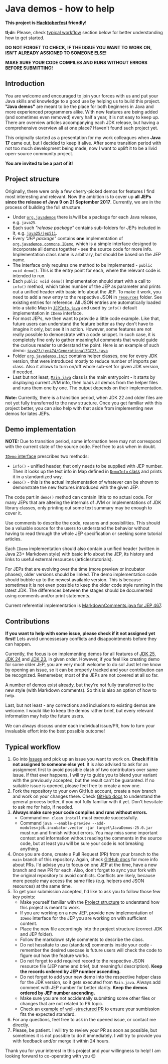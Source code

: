 # Java demos - how to help

**This project is [Hacktoberfest](https://hacktoberfest.com/) friendly!**

**tl;dr:** Please, check [typical workflow](#typical-workflow) section below for better understanding how to get started.

**DO NOT FORGET TO CHECK, IF THE ISSUE YOU WANT TO WORK ON, ISN'T ALREADY ASSIGNED TO SOMEONE ELSE!**

**MAKE SURE YOUR CODE COMPILES AND RUNS WITHOUT ERRORS BEFORE SUBMITTING!**

## Introduction

You are welcome and encouraged to join your forces with us and put your Java skills and knowledge to a good use by helping us to build this project. **"Java demos"** are meant to be the place for both beginners in Java and more experienced programmers alike. With new features are being added (and sometimes even removed) every half a year, it is not easy to keep up. There are overview articles accompanying each JDK release, but having a comprehensive overview all at one place? Haven't found such project yet.

This originally started as a presentation for my work colleagues when **Java 17** came out, but I decided to keep it alive. After some transition period with not too much development being made, now I want to uplift it to be a livid open-source community project.

**You are invited to be a part of it!**

## Project structure

Originally, there were only a few cherry-picked demos for features I find most interesting and relevant. Now the ambition is to cover up **all JEPs since the release of Java 9 on 21 September 2017**. Currently, we are in the process of building the full structure.

- Under [`org.javademos`](https://github.com/AloisSeckar/demos-java/tree/master/src/main/java/org/javademos) there is/will be a package for each Java release, e.g. `java25`. 
- Each such _"release package"_ contains sub-folders for JEPs included in it, e.g. [`java25/jep511`](https://github.com/AloisSeckar/demos-java/tree/master/src/main/java/org/javademos/java25/jep511).
- Every _"JEP package"_ contains **one** implementation of [`org.javademos.commons.IDemo`](https://github.com/AloisSeckar/demos-java/blob/master/src/main/java/org/javademos/commons/IDemo.java), which is a simple interface designed to incorporate all demos together - see the source code for more info. Implementation class name is arbitrary, but should be based on the JEP name.
- The interface only requires one method to be implemented - `public void demo()`. This is the entry point for each, where the relevant code is intended to run. 
- Each `public void demo()` implementation should start with a call to `info()` method, which takes number of the JEP as parameter and prints out a unified header with basic info about the JEP. To make it work, you need to add a new entry to the respective JSON in [`resources`](https://github.com/AloisSeckar/demos-java/tree/master/src/main/resources) folder. See existing entries for reference. All JSON entries are automatically loaded into a static Map in [`JEPInfo.java`](https://github.com/AloisSeckar/demos-java/blob/master/src/main/java/org/javademos/commons/JEPInfo.java) and used by `info()` default implementation in `IDemo` interface.
- For most JEPs, we then want to provide a little code example. Like that, future users can understand the feature better as they don't have to imagine it only, but see it in action. However, some features are not really possible to demonstrate with a code snippet. In such case, it is completely fine only to gather meaningful comments that would guide the curious reader to understand the point. Here is an example of such demo: [`java23/jep474/GenerationalZGC23.java`](https://github.com/AloisSeckar/demos-java/blob/master/src/main/java/org/javademos/java23/jep474/GenerationalZGC23.java)
- Folder [`org.javademos.init`](https://github.com/AloisSeckar/demos-java/tree/master/src/main/java/org/javademos/init) contains helper classes, one for every JDK version, that were introduced mostly to reduce number of imports per class. Also it allows to turn on/off whole sub-set for given JDK version, if needed.
- Last but not least, [`Main.java`](https://github.com/AloisSeckar/demos-java/blob/master/src/main/java/org/javademos/Main.java) class is the main entrypoint - it starts by displaying current JVM info, then loads all demos from the helper files and runs them one by one. The output depends on their implementation.

**Note:** Currently, there is a transition period, when JDK 22 and older files are not yet fully transferred to the new structure. Once you get familiar with this project better, you can also help with that aside from implementing new demos for lates JEPs.

## Demo implementation

**NOTE:** Due to transition period, some information here may not correspond with the current state of the source code. Feel free to ask when in doubt.

[`IDemo` interface](/src/main/java/org/javademos/commons/IDemo.java) prescribes two methods:
- `info()` - unified header, that only needs to be supplied with JEP number. Then it looks up the text info in Map defined in [`DemoInfo` class](/src/main/java/org/javademos/commons/DemoInfo.java) and prints it in a standardized way.
- `demo()` - this is the actual implementation of whatever can be shown to demonstrate tne new features introduced with the given JEP.

The code part in `demo()` method can contain little to no actual code. For many JEPs that are altering the internals of JVM or implementations of JDK library classes, only printing out some text summary may be enough to cover it.

Use comments to describe the code, reasons and possibilities. This should be a valuable source for the users to understand the behavior without having to read through the whole JEP specification or seeking some tutorial articles.

Each `IDemo` implementation should also contain a unified header (written in Java 23+ Markdown style) with basic info about the JEP, its history and links to useful external resources (articles/tutorials).

For JEPs that are evolving over the time (more preview or incubator phases), older versions should be linked. The demo implementation code should bubble up to the newest available version. This is because sometimes it is not even possible to keep the older code style running in the latest JDK. The differences between the stages should be documented using comments and/or print statements.

Current referential implementation is [MarkdownComments.java for JEP 467](/src/main/java/org/javademos/java23/jep467/MarkdownComments.java).

## Contributions

**If you want to help with some issue, please check if it not assigned yet first!** Lets avoid unncessesary conflicts and disappointments before they can happen.

Currently, the focus is on implementing demos for all features of [JDK 25](https://github.com/AloisSeckar/demos-java/issues/29), [JDK 24](https://github.com/AloisSeckar/demos-java/issues/28) and [JDK 23](https://github.com/AloisSeckar/demos-java/issues/1), in given order. However, if you feel like creating demo for some older JEP, you are very much welcome to do so! Just let me know by opening an issue, so it can be properly tracked and your contribution can be recognized. Rememeber, most of the JEPs are not covered at all so far.

A number of demos exist already, but they're not fully transferred to the new style (with Markdown comments). So this is also an option of how to help.

Last, but not least - any corrections and inclusions to existing demos are welcome. I would like to keep the demos rather brief, but every relevant information may help the future users. 

We can always discuss under each individual issue/PR, how to turn your invaluable effort into the best possible outcome!

## Typical workflow

1. Go into [Issues](https://github.com/AloisSeckar/demos-java/issues) and pick up an issue you want to work on. **Check if it is not assigned to someone else yet**. It is also advised to ask for an assignment first to avoid possible clash of two contributors over same issue. If that ever happens, I will try to guide you to blend your variant with the previously accepted, but the result can't be guaranted. If no suitable issue is opened, please feel free to create a new one.
2. Fork the repository to your own GitHub account, create a new branch and work on your changes there. Check [GitHub docs](https://docs.github.com/en/get-started/exploring-projects-on-github/contributing-to-a-project) to understand the general process better, if you not fully familiar with it yet. Don't hessitate to ask me for help, if needed.
3. **Always make sure your code compiles and runs without errors.** 
   - Command `mvn clean install` must execute successfully.
   - Command `java --enable-preview --add-modules=jdk.incubator.vector -jar target\JavaDemos-25.0.jar` must run and finnish without errors. You may miss some important context and information without reading the comments in the source code, but at least you will be sure your code is not breaking anything.
4. Once you are done, create a Pull Request (PR) from your branch to the `main` branch of this repository. Again, check [GitHub docs](https://docs.github.com/en/pull-requests/collaborating-with-pull-requests/proposing-changes-to-your-work-with-pull-requests/about-pull-requests) for more info about PRs. I'd advise you to focus on one JEP at the time, have a new branch and new PR for each. Also, don't forget to sync your fork with the original repository to avoid conflicts. Conflicts are likely, because more people may access the same files (e.g. helpers and JSON resources) at the same time.
5. To get your submission accepted, I'd like to ask you to follow those few key points:
    - Make yourself familiar with the [Project structure](#project-structure) to understand how this project is meant to work.
    - If you are working on a new JEP, provide new implementation of `IDemo` interface for the JEP you are working on with sufficient content.
    - Place the new file accordingly into the project structure (correct JDK and JEP folder).
    - Follow the markdown style comments to describe the class.
    - Do not hessitate to use (standard) comments inside your code - remember the desired usecase is future users will check the code to figure out how the feature works.
    - Do not forget to add required record to the respective JSON resource file (JEP name and brief, but meaningful description). **Keep the records ordered by JEP number ascending.**
    - Do not forget to add your new demo into the respective helper class for the JDK version, so it gets executed from `Main.java`. Always add comment with JEP number for better clarity. **Keep the demos ordered by JEP number ascending.**
    - Make sure you are not accidentally submitting some other files or changes that are not related to PR topic.
    - Check an [example of well-structured PR](https://github.com/AloisSeckar/demos-java/pull/52/files) to ensure your sumbission fits the expected standard.
6. For any questions, feel free to ask in the opened issue, or contact me directly.
7. Please, be patient. I will try to review your PR as soon as possible, but sometimes it is not possible to do it immediately. I will try to provide you with feedback and/or merge it within 24 hours.

Thank you for your interest in this project and your willingness to help! I am looking forward to co-operating with you :heart_eyes:
